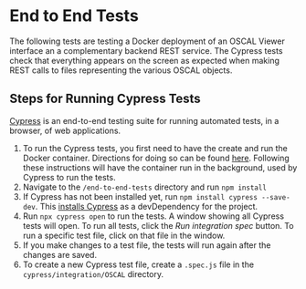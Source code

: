 # End to End Tests

The following tests are testing a Docker deployment of an OSCAL Viewer interface an a complementary backend REST service. The Cypress
tests check that everything appears on the screen as expected when making REST calls to files representing the various OSCAL objects.

## Steps for Running Cypress Tests
[Cypress](https://www.cypress.io/) is an end-to-end testing suite for running automated tests, in a browser, of web applications.

1. To run the Cypress tests, you first need to have the create and run the Docker container. Directions for doing so can be
   found [here](../all-in-one/README.md). Following these instructions will have the container run in the background, used by
   Cypress to run the tests.
2. Navigate to the `/end-to-end-tests` directory and run `npm install`
3. If Cypress has not been installed yet, run `npm install cypress --save-dev`. This [installs Cypress](https://docs.cypress.io/guides/getting-started/installing-cypress#npm-install) as a devDependency for the project.
4. Run `npx cypress open` to run the tests. A window showing all Cypress tests will open. To run all tests, click the <i>Run integration spec</i> button. To
run a specific test file, click on that file in the window.
5. If you make changes to a test file, the tests will run again after the changes are saved.
6. To create a new Cypress test file, create a `.spec.js` file in the `cypress/integration/OSCAL` directory.